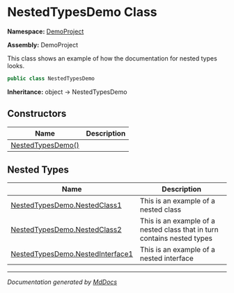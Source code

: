 ﻿<!--  
 =================================================================   
   Auto-Generated:   
   The contents of this file were generated by a tool.  
   Changes to this file may be list if the file is regenerated  
 =================================================================   
-->

# NestedTypesDemo Class

**Namespace:** [DemoProject](../index.md)

**Assembly:** DemoProject

This class shows an example of how the documentation for nested types looks.

```csharp
public class NestedTypesDemo
```

**Inheritance:** object → NestedTypesDemo

## Constructors

| Name                                       | Description |
| ------------------------------------------ | ----------- |
| [NestedTypesDemo()](constructors/index.md) |             |

## Nested Types

| Name                                                          | Description                                                             |
| ------------------------------------------------------------- | ----------------------------------------------------------------------- |
| [NestedTypesDemo.NestedClass1](NestedClass1/index.md)         | This is an example of a nested class                                    |
| [NestedTypesDemo.NestedClass2](NestedClass2/index.md)         | This is an example of a nested class that in turn contains nested types |
| [NestedTypesDemo.NestedInterface1](NestedInterface1/index.md) | This is an example of a nested interface                                |

___

*Documentation generated by [MdDocs](https://github.com/ap0llo/mddocs)*
